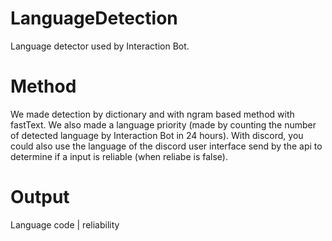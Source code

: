 # LanguageDetection

Language detector used by Interaction Bot.

# Method

We made detection by dictionary and with ngram based method with fastText.
We also made a language priority (made by counting the number of detected language by Interaction Bot in 24 hours).
With discord, you could also use the language of the discord user interface send by the api to determine if a input is reliable (when reliabe is false).

# Output

Language code | reliability

